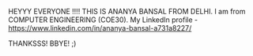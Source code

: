 HEYYY EVERYONE !!!!
THIS IS ANANYA BANSAL FROM DELHI.
I am from COMPUTER ENGINEERING (COE30).
My LinkedIn profile - https://www.linkedin.com/in/ananya-bansal-a731a8227/

THANKSSS!
BBYE! 
;)